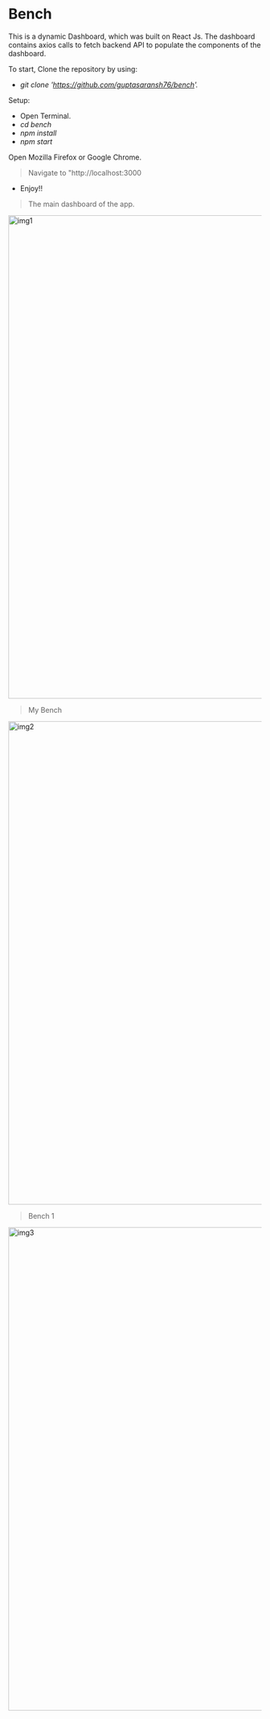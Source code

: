 # Bench
This is a dynamic Dashboard, which was built on React Js. The dashboard contains axios calls to fetch backend API to populate the components of the dashboard.

To start, Clone the repository by using:
- *git clone 'https://github.com/guptasaransh76/bench'.*

Setup:
- Open Terminal.
- *cd bench*
- *npm install*
- *npm start*

Open Mozilla Firefox or Google Chrome.
> Navigate to "http://localhost:3000

- Enjoy!!

> The main dashboard of the app.
<img width="960" alt="img1" src="https://user-images.githubusercontent.com/30376024/43475040-286a9528-9512-11e8-989a-3adc35f4276a.PNG">

> My Bench
<img width="960" alt="img2" src="https://user-images.githubusercontent.com/30376024/43475050-2f453164-9512-11e8-942b-145fee52a358.PNG">

> Bench 1
<img width="960" alt="img3" src="https://user-images.githubusercontent.com/30376024/43475057-3184997e-9512-11e8-83ab-0867dd9e80f0.PNG">



